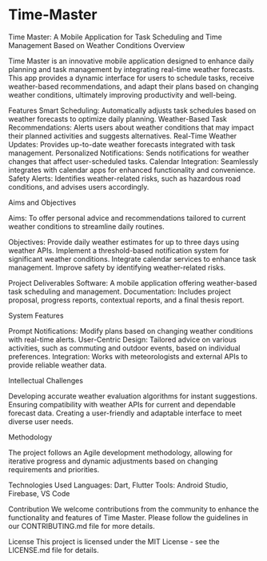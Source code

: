 # Time-Master

Time Master: A Mobile Application for Task Scheduling and Time Management Based on Weather Conditions
Overview

Time Master is an innovative mobile application designed to enhance daily planning and task management by integrating real-time weather forecasts. This app provides a dynamic interface for users to schedule tasks, receive weather-based recommendations, and adapt their plans based on changing weather conditions, ultimately improving productivity and well-being.

Features
Smart Scheduling: Automatically adjusts task schedules based on weather forecasts to optimize daily planning.
Weather-Based Task Recommendations: Alerts users about weather conditions that may impact their planned activities and suggests alternatives.
Real-Time Weather Updates: Provides up-to-date weather forecasts integrated with task management.
Personalized Notifications: Sends notifications for weather changes that affect user-scheduled tasks.
Calendar Integration: Seamlessly integrates with calendar apps for enhanced functionality and convenience.
Safety Alerts: Identifies weather-related risks, such as hazardous road conditions, and advises users accordingly.

Aims and Objectives

Aims: To offer personal advice and recommendations tailored to current weather conditions to streamline daily routines.

Objectives:
Provide daily weather estimates for up to three days using weather APIs.
Implement a threshold-based notification system for significant weather conditions.
Integrate calendar services to enhance task management.
Improve safety by identifying weather-related risks.

Project Deliverables
Software: A mobile application offering weather-based task scheduling and management.
Documentation: Includes project proposal, progress reports, contextual reports, and a final thesis report.

System Features

Prompt Notifications: Modify plans based on changing weather conditions with real-time alerts.
User-Centric Design: Tailored advice on various activities, such as commuting and outdoor events, based on individual preferences.
Integration: Works with meteorologists and external APIs to provide reliable weather data.

Intellectual Challenges

Developing accurate weather evaluation algorithms for instant suggestions.
Ensuring compatibility with weather APIs for current and dependable forecast data.
Creating a user-friendly and adaptable interface to meet diverse user needs.

Methodology

The project follows an Agile development methodology, allowing for iterative progress and dynamic adjustments based on changing requirements and priorities.

Technologies Used
Languages: Dart, Flutter
Tools: Android Studio, Firebase, VS Code

Contribution
We welcome contributions from the community to enhance the functionality and features of Time Master. Please follow the guidelines in our CONTRIBUTING.md file for more details.

License
This project is licensed under the MIT License - see the LICENSE.md file for details.
